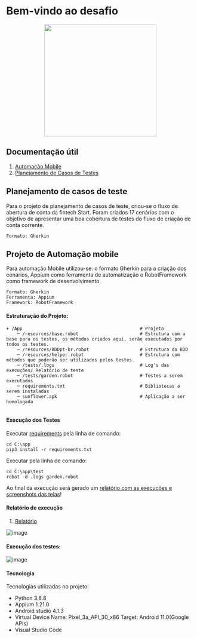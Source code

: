 # Bem-vindo ao desafio

<div align="center">
  <img src="https://encrypted-tbn0.gstatic.com/images?q=tbn:ANd9GcQjaQ4n0pyBnJvEC68ZvdhW-RTXaSTlwLJZnw&usqp=CAU" width="300px"/>
</div>


## Documentação útil

1. [Automação Mobile](https://github.com/LuisFelipeSeabra/DesafioFrontEndRobot/tree/master/app)
2. [Planejamento de Casos de Testes](https://github.com/LuisFelipeSeabra/DesafioFrontEndRobot/blob/master/ContaCorrenteStar.pdf)


## Planejamento de casos de teste
Para o projeto de planejamento de casos de teste, criou-se o fluxo de abertura de conta da fintech Start. Foram criados 17 cenários com o objetivo de apresentar uma boa cobertura de testes do fluxo de criação de conta corrente.
```
Formato: Gherkin 
```


## Projeto de Automação mobile
Para automação Mobile utilizou-se: o formato Gherkin para a criação dos cenários, Appium como ferramenta de automatização e RobotFramework como framework de desenvolvimento.
```
Formato: Gherkin
Ferramenta: Appium
Framework: RobotFramework
```


#### Estruturação do Projeto:
```
+ /App                                            # Projeto                                                                                          
    ─ /resources/base.robot                       # Estrutura com a base para os testes, os métodos criados aqui, serão executados por todos os testes.                           
    ─ /resources/BDDpt-br.robot                   # Estrutura do BDD
    ─ /resources/helper.robot                     # Estrutura com métodos que poderão ser utilizados pelos testes.
    ─ /tests/.logs                                # Log's das execuções/ Relatório de teste
    ─ /tests/garden.robot                         # Testes a serem executados
    ─ requirements.txt                            # Bibliotecas a serem instaladas
    ─ sunflower.apk                               # Aplicação a ser homologada
        
```


#### Execução dos Testes
Executar [requirements](https://github.com/LuisFelipeSeabra/DesafioFrontEndRobot/blob/master/app/requirements.txt) pela linha de comando:
```
cd C:\app
pip3 install -r requirements.txt
```
Executar pela linha de comando: 
```
cd C:\app\test
robot -d .logs garden.robot
```
Ao final da execução será gerado um [relatório com as execuções e screenshots das telas](https://github.com/LuisFelipeSeabra/DesafioFrontEndRobot/tree/master/app/test/.logs)!


#### Relatório de execução

1. [Relatório](https://github.com/LuisFelipeSeabra/DesafioFrontEndRobot/blob/master/app/test/.logs/log.html)

![image](https://user-images.githubusercontent.com/49051123/121533852-0db43e80-c9d7-11eb-9c5a-9a697d5cefdc.png)


#### Execução dos testes:

![image](https://user-images.githubusercontent.com/49051123/121474094-f7d45880-c999-11eb-9c49-f4cbaff55024.png)


#### Tecnologia

Tecnologias utilizadas no projeto:
  * Python 3.8.8
  * Appium 1.21.0
  * Android studio 4.1.3
  * Virtual Device Name: Pixel_3a_API_30_x86 Target: Android 11.0(Google APIs)
  * Visual Studio Code
